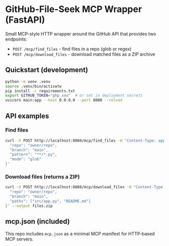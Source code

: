 # GitHub-File-Seek MCP Wrapper (FastAPI)

Small MCP-style HTTP wrapper around the GitHub API that provides two endpoints:

- `POST /mcp/find_files` - find files in a repo (glob or regex)
- `POST /mcp/download_files` - download matched files as a ZIP archive

## Quickstart (development)
```bash
python -m venv .venv
source .venv/bin/activate
pip install -r requirements.txt
export GITHUB_TOKEN="ghp_xxx"  # or set in deployment secrets
uvicorn main:app --host 0.0.0.0 --port 8080 --reload
```

## API examples
### Find files
```bash
curl -X POST http://localhost:8080/mcp/find_files -H "Content-Type: application/json" -d '{
  "repo": "owner/repo",
  "branch": "main",
  "pattern": "**/*.py",
  "mode": "glob"
}'
```

### Download files (returns a ZIP)
```bash
curl -X POST http://localhost:8080/mcp/download_files -H "Content-Type: application/json" -d '{
  "repo": "owner/repo",
  "branch": "main",
  "paths": ["src/app.py", "README.md"]
}' --output files.zip
```

## mcp.json (included)
This repo includes `mcp.json` as a minimal MCP manifest for HTTP-based MCP servers.
